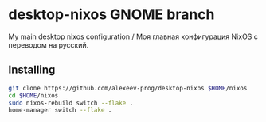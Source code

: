 # desktop-nixos GNOME branch
My main desktop nixos configuration / Моя главная конфигурация NixOS с переводом на русский.

## Installing

```bash
git clone https://github.com/alexeev-prog/desktop-nixos $HOME/nixos
cd $HOME/nixos
sudo nixos-rebuild switch --flake .
home-manager switch --flake .
```
